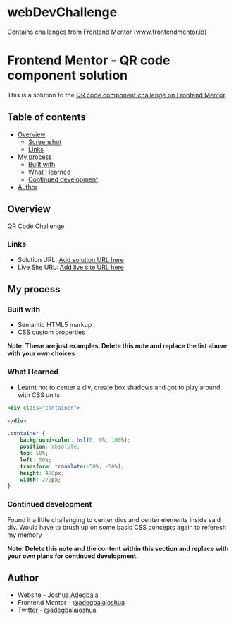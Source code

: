 # webDevChallenge
Contains challenges from Frontend Mentor (www.frontendmentor.io)

# Frontend Mentor - QR code component solution

This is a solution to the [QR code component challenge on Frontend Mentor](https://www.frontendmentor.io/challenges/qr-code-component-iux_sIO_H).

## Table of contents

- [Overview](#overview)
  - [Screenshot](#screenshot)
  - [Links](#links)
- [My process](#my-process)
  - [Built with](#built-with)
  - [What I learned](#what-i-learned)
  - [Continued development](#continued-development)
- [Author](#author)

## Overview
QR Code Challenge

### Links

- Solution URL: [Add solution URL here](https://your-solution-url.com)
- Live Site URL: [Add live site URL here](https://your-live-site-url.com)

## My process

### Built with

- Semantic HTML5 markup
- CSS custom properties

**Note: These are just examples. Delete this note and replace the list above with your own choices**

### What I learned

- Learnt hot to center a div, create box shadows and got to play around with CSS units 


```html
<div class="container">
 
</div>
```
```css
.container {
    background-color: hsl(0, 0%, 100%);
    position: absolute;
    top: 50%;
    left: 50%;
    transform: translate(-50%, -50%);
    height: 420px;
    width: 270px;
}
```

### Continued development

Found it a little challenging to center divs and center elements inside said div. Would have to brush up on some basic CSS concepts again to referesh my memory

**Note: Delete this note and the content within this section and replace with your own plans for continued development.**

## Author

- Website - [Joshua Adegbala](https://www.your-site.com)
- Frontend Mentor - [@adegbalajoshua](https://www.frontendmentor.io/profile/adegbalajoshua)
- Twitter - [@adegbalajoshua](https://www.twitter.com/adegbalajoshua)

